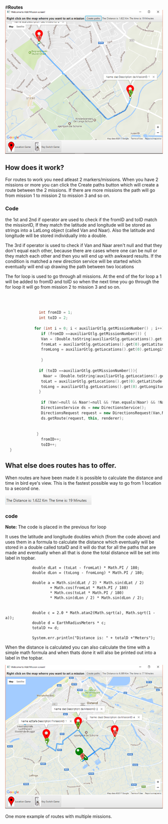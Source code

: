 
#**Routes**
![](/assets/route1.png)

## **How does it work?**

For routes to work you need atleast 2 markers/missions.
When you have 2 missions or more you can click the Create paths button which will create a route between the 2 missions. If there are more missions the path will go from mission 1 to mission 2 to mission 3 and so on.

### Code
the 1st and 2nd if operator are used to check if the fromID and toID match the missionID, If they match the latitude and longitude will be stored as strings into a LatLong object (called Van and Naar). Also the latitude and longitude will be stored individually into a double.

The 3rd if operator is used to check if Van and Naar aren't null and that they don't equal each other, because there are cases where one can be null or they match each other and then you will end up with awkward results. If the condition is matched a new direction service will be started which eventually will end up drawing the path between two locations 

The for loop is used to go through all missions. At the end of the for loop a 1 will be added to fromID and toID so when the next time you go through the for loop it will go from mission 2 to mission 3 and so on.

```cpp


       
               int fromID = 1;
               int toID = 2;
               
             for (int i = 0; i < auxiliarGtlg.getMissionNumber() ; i++) {
                if (fromID ==auxiliarGtlg.getMissionNumber()) {
                Van = (Double.toString(auxiliarGtlg.getLocations().get(0).getLatitude()) + ", " + Double.toString(auxiliarGtlg.getLocations().get(0).getLongitude()));         
                fromLat = auxiliarGtlg.getLocations().get(0).getLatitude();
                fromLong = auxiliarGtlg.getLocations().get(0).getLongitude();

                }
            
               if (toID ==auxiliarGtlg.getMissionNumber()){
                 Naar = (Double.toString(auxiliarGtlg.getLocations().get(0).getLatitude()) + ", " + Double.toString(auxiliarGtlg.getLocations().get(0).getLongitude()));
                toLat = auxiliarGtlg.getLocations().get(0).getLatitude();
                toLong = auxiliarGtlg.getLocations().get(0).getLongitude();               
               }

                if (Van!=null && Naar!=null && !Van.equals(Naar) && !Naar.equals(Van)){
                DirectionsService ds = new DirectionsService();
                DirectionsRequest request = new DirectionsRequest(Van,Naar, TravelModes.WALKING);            
                ds.getRoute(request, this, renderer);   


              }
                fromID++;
                toID++;
  }
```

## **What else does routes has to offer.**

When routes are have been made it is possible to calculate the distance and time in bird eye's view. This is the fastest possible way to go from 1 location to a second one.

![](/assets/distancetime.png)

### code
**Note:** The code is placed in the previous for loop

It uses the latitude and longitude doubles which (from the code above) and uses them in a formula to calculate the distance which eventually will be stored in a double called totalD and it will do that for all the paths that are made and eventually when all that is done the total distance will be set into label in topbar.

                double dLat = (toLat - fromLat) * Math.PI / 180;
                double dLon = (toLong - fromLong) * Math.PI / 180;

                double a = Math.sin(dLat / 2) * Math.sin(dLat / 2)
                        + Math.cos(fromLat * Math.PI / 180)
                        * Math.cos(toLat * Math.PI / 180)
                        * Math.sin(dLon / 2) * Math.sin(dLon / 2);
                

                double c = 2.0 * Math.atan2(Math.sqrt(a), Math.sqrt(1 - a));
                double d = EarthRadiusMeters * c;
                totalD += d;
  
                System.err.println("Distance is: " + totalD +"Meters");   

When the distance is calculated you can also calculate the time with a simple math formula and when thats done it will also be printed out into a label in the topbar.

![](/assets/route2.png)

One more example of routes with multiple missions.